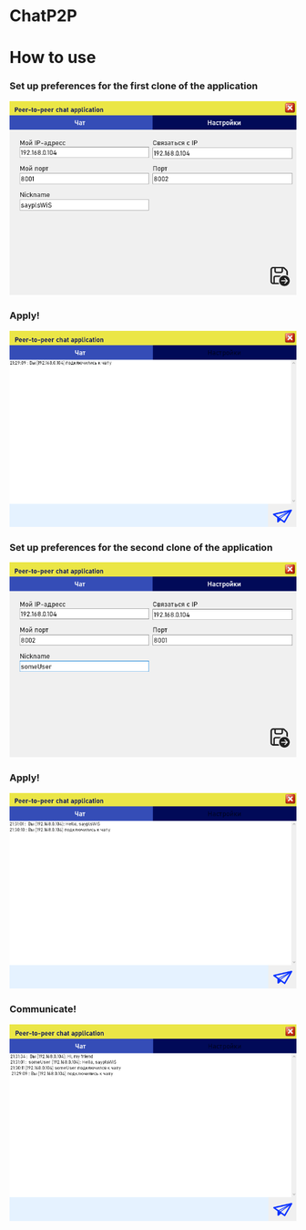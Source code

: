 # ChatP2P
<h1>How to use</h1>
 <h3>Set up preferences for the first clone of the application</h3>
  
![alt text](user1.png "Settings for first user")

<h3>Apply!</h3>

![alt text](user1connected.png "First user`s chat")

 <h3>Set up preferences for the second clone of the application</h3>
 
![alt text](user2.png "Settings for second user")

<h3>Apply!</h3>

![alt text](user2connected.png "Second user`s chat")

<h3>Communicate!</h3>

![alt text](result.png "Result of communication")
